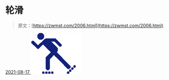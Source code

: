 <!--yml
category: 未分类
date: 0001-01-01 00:00:00
-->

# 轮滑

> 原文：[https://zwmst.com/2006.html](https://zwmst.com/2006.html)

   [ <time datetime="2021-08-17T08:45:20+08:00"> 2021-08-17 </time> ](https://zwmst.com/%e8%bd%ae%e6%bb%91-3)  [![](img/f66403c5f849363ede3c84e50847358d.png)](https://zwmst.com/wp-content/uploads/2021/08/1629161120-5e59287d5c94a09.png)